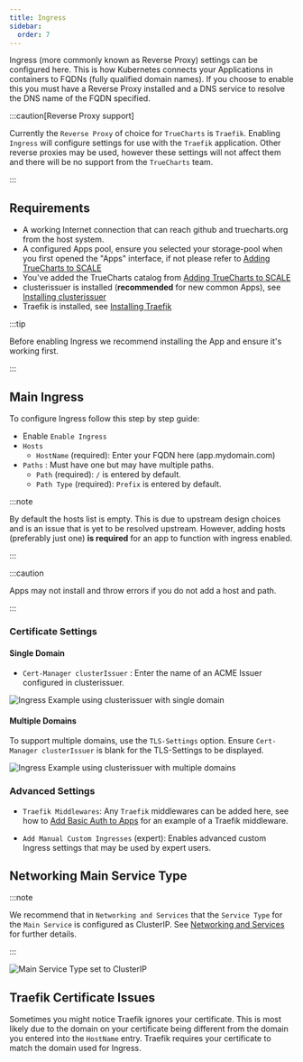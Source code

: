 ```yaml
---
title: Ingress
sidebar:
  order: 7
---
```


Ingress (more commonly known as Reverse Proxy) settings can be configured here. This is how Kubernetes connects your Applications in containers to FQDNs (fully qualified domain names). If you choose to enable this you must have a Reverse Proxy installed and a DNS service to resolve the DNS name of the FQDN specified.

:::caution[Reverse Proxy support]

Currently the `Reverse Proxy` of choice for `TrueCharts` is `Traefik`. Enabling `Ingress` will configure settings for use with the `Traefik` application. Other reverse proxies may be used, however these settings will not affect them and there will be no support from the `TrueCharts` team.

:::

## Requirements

- A working Internet connection that can reach github and truecharts.org from the host system.
- A configured Apps pool, ensure you selected your storage-pool when you first opened the "Apps" interface, if not please refer to [Adding TrueCharts to SCALE](/platforms/scale/guides/getting-started)
- You've added the TrueCharts catalog from [Adding TrueCharts to SCALE](/platforms/scale/guides/getting-started)
- clusterissuer is installed (**recommended** for new common Apps), see [Installing clusterissuer](/charts/premium/clusterissuer/how-to)
- Traefik is installed, see [Installing Traefik](/charts/premium/traefik/how-to)

:::tip

Before enabling Ingress we recommend installing the App and ensure it's working first.

:::

## Main Ingress

To configure Ingress follow this step by step guide:

- Enable `Enable Ingress`
- `Hosts`
  - `HostName` (required): Enter your FQDN here (app.mydomain.com)
- `Paths` : Must have one but may have multiple paths.
  - `Path` (required): `/` is entered by default.
  - `Path Type` (required): `Prefix` is entered by default.

:::note

By default the hosts list is empty. This is due to upstream design choices and is an issue that is yet to be resolved upstream.
However, adding hosts (preferably just one) **is required** for an app to function with ingress enabled.

:::

:::caution

Apps may not install and throw errors if you do not add a host and path.

:::

### Certificate Settings

#### Single Domain

- `Cert-Manager clusterIssuer` : Enter the name of an ACME Issuer configured in clusterissuer.

![Ingress Example using clusterissuer with single domain](./img/ingress-example1.png)

#### Multiple Domains

To support multiple domains, use the `TLS-Settings` option. Ensure `Cert-Manager clusterIssuer` is blank for the TLS-Settings to be displayed.

![Ingress Example using clusterissuer with multiple domains](./img/ingress-example2.png)

### Advanced Settings

- `Traefik Middlewares`: Any `Traefik` middlewares can be added here, see how to [Add Basic Auth to Apps](/charts/premium/traefik/traefik-basicauth-middleware) for an example of a Traefik middleware.

- `Add Manual Custom Ingresses` (expert): Enables advanced custom Ingress settings that may be used by expert users.

## Networking Main Service Type

:::note

We recommend that in `Networking and Services` that the `Service Type` for the `Main Service` is configured as ClusterIP. See [Networking and Services](/platforms/scale/options/networking) for further details.

:::

![Main Service Type set to ClusterIP](./img/networking-services-service-type.png)

## Traefik Certificate Issues

Sometimes you might notice Traefik ignores your certificate. This is most likely due to the domain on your certificate being different from the domain you entered into the `HostName` entry.
Traefik requires your certificate to match the domain used for Ingress.
